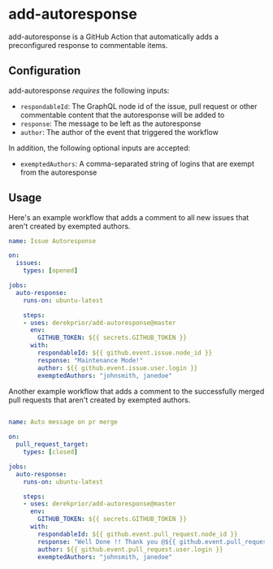 # add-autoresponse

add-autoresponse is a GitHub Action that automatically adds a preconfigured
response to commentable items.

## Configuration

add-autoresponse _requires_ the following inputs:

* `respondableId`: The GraphQL node id of the issue, pull request or other
  commentable content that the autoresponse will be added to
* `response`: The message to be left as the autoresponse
* `author`: The author of the event that triggered the workflow

In addition, the following optional inputs are accepted:

* `exemptedAuthors`: A comma-separated string of logins that are exempt from the
  autoresponse

## Usage

Here's an example workflow that adds a comment to all new issues that aren't
created by exempted authors.

```yaml
name: Issue Autoresponse

on:
  issues:
    types: [opened]

jobs:
  auto-response:
    runs-on: ubuntu-latest

    steps:
    - uses: derekprior/add-autoresponse@master
      env:
        GITHUB_TOKEN: ${{ secrets.GITHUB_TOKEN }}
      with:
        respondableId: ${{ github.event.issue.node_id }}
        response: "Maintenance Mode!"
        author: ${{ github.event.issue.user.login }}
        exemptedAuthors: "johnsmith, janedoe"
```

Another example workflow that adds a comment to the successfully merged pull requests 
that aren't created by exempted authors.

```yaml
  
name: Auto message on pr merge

on:
  pull_request_target:
    types: [closed]

jobs:
  auto-response:
    runs-on: ubuntu-latest

    steps:
    - uses: derekprior/add-autoresponse@master
      env:
        GITHUB_TOKEN: ${{ secrets.GITHUB_TOKEN }}
      with:
        respondableId: ${{ github.event.pull_request.node_id }}
        response: "Well Done !! Thank you @${{ github.event.pull_request.user.login }} for your contribution :)"
        author: ${{ github.event.pull_request.user.login }}
        exemptedAuthors: "johnsmith, janedoe"
```
